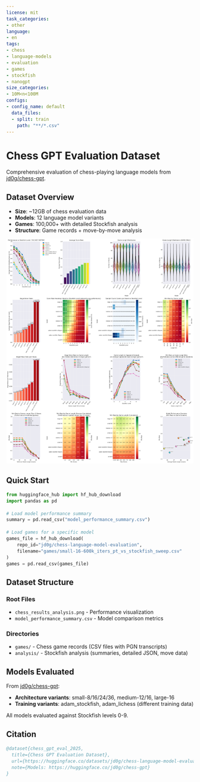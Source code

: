 ```yaml
---
license: mit
task_categories:
- other
language:
- en
tags:
- chess
- language-models
- evaluation
- games
- stockfish
- nanogpt
size_categories:
- 10M<n<100M
configs:
- config_name: default
  data_files:
  - split: train
    path: "**/*.csv"
---
```


# Chess GPT Evaluation Dataset

Comprehensive evaluation of chess-playing language models from [jd0g/chess-gpt](https://huggingface.co/jd0g/chess-gpt).

## Dataset Overview

- **Size**: ~12GB of chess evaluation data
- **Models**: 12 language model variants  
- **Games**: 100,000+ with detailed Stockfish analysis
- **Structure**: Game records + move-by-move analysis

![Chess Analysis Results](chess_results_analysis.png)

## Quick Start

```python
from huggingface_hub import hf_hub_download
import pandas as pd

# Load model performance summary
summary = pd.read_csv("model_performance_summary.csv")

# Load games for a specific model
games_file = hf_hub_download(
    repo_id="jd0g/chess-language-model-evaluation",
    filename="games/small-16-600k_iters_pt_vs_stockfish_sweep.csv"
)
games = pd.read_csv(games_file)
```

## Dataset Structure

### Root Files
- `chess_results_analysis.png` - Performance visualization
- `model_performance_summary.csv` - Model comparison metrics

### Directories
- `games/` - Chess game records (CSV files with PGN transcripts)
- `analysis/` - Stockfish analysis (summaries, detailed JSON, move data)

## Models Evaluated

From [jd0g/chess-gpt](https://huggingface.co/jd0g/chess-gpt):
- **Architecture variants**: small-8/16/24/36, medium-12/16, large-16
- **Training variants**: adam_stockfish, adam_lichess (different training data)

All models evaluated against Stockfish levels 0-9.

## Citation

```bibtex
@dataset{chess_gpt_eval_2025,
  title={Chess GPT Evaluation Dataset},
  url={https://huggingface.co/datasets/jd0g/chess-language-model-evaluation},
  note={Models: https://huggingface.co/jd0g/chess-gpt}
}
``` 